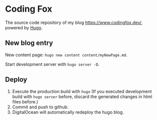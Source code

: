 # Coding Fox

The source code repository of my blog https://www.codingfox.dev/, powered by [Hugo](https://gohugo.io/).

## New blog entry
New content page: `hugo new content content/myNewPage.md`.

Start development server with `hugo server -D`.

## Deploy
1. Execute the production build with `hugo` (If you executed development build with `hugo server` before, discard the generated changes in html files before.)
2. Commit and push to github.
3. DigitalOcean will automatically redeploy the hugo blog.
